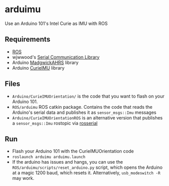 # arduimu
Use an Arduino 101's Intel Curie as IMU with ROS

## Requirements
 * [ROS](http://www.ros.org/)
 * wjwwood's [Serial Communication Library](https://github.com/wjwwood/serial)
 * Arduino [MadgwickAHRS](https://github.com/arduino-libraries/MadgwickAHRS) library
 * Arduino [CurieIMU](https://github.com/01org/corelibs-arduino101/tree/master/libraries/CurieIMU) library

## Files
  * `Arduino/CurieIMUOrientation/` is the code that you want to flash on your Arduino 101.
  * `ROS/arduimu` ROS catkin package. Contains the code that reads the Arduino's serial data and publishes it as `sensor_msgs::Imu` messages
  * `Arduino/CurieIMUOrientationROS` is an alternative version that publishes a `sensor_msgs::Imu` rostopic via [rosserial](http://wiki.ros.org/rosserial)

## Run
 * Flash your Arduino 101 with the CurieIMUOrientation code
 * `roslaunch arduimu arduimu.launch`
 * If the arduino has issues and hangs, you can use the `ROS/arduimu/scripts/reset_arduino.py` script, which opens the Arduino at a magic 1200 baud, which resets it. Alternatively, `usb_modeswitch -R` may work.
